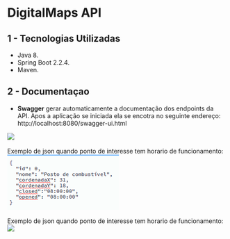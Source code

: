 # DigitalMaps API
  
## 1 - Tecnologias Utilizadas 
  
- Java 8.<br>  
- Spring Boot 2.2.4.<br> 
- Maven.<br> 

## 2 - Documentaçao  
  
 - **Swagger** gerar automaticamente a documentação dos endpoints da API.
 Apos a aplicação se iniciada ela se encotra no seguinte endereço: 
 http://localhost:8080/swagger-ui.html 

  
 <img src="https://github.com/pauloricardodn/digitalmaps/blob/master/swagger.jpg"/>
 
 Exemplo de json quando ponto de interesse tem horario de funcionamento: <br> 
 <img src="https://github.com/pauloricardodn/digitalmaps/blob/master/jsonhorario.png"/>

 Exemplo de json quando ponto de interesse tem horario de funcionamento: <br> 
 <img src="https://github.com/pauloricardodn/digitalmaps/blob/master/jsonchorario.png"/>
  

  



  

